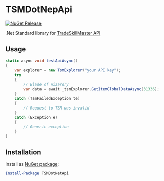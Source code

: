 # TSMDotNepApi
[![NuGet Release](https://img.shields.io/nuget/vpre/TSMDotNetApi.svg?maxAge=3600)](https://www.nuget.org/packages/TSMDotNetApi/)

.Net Standard library for [TradeSkillMaster API](http://api.tradeskillmaster.com/docs/)

## Usage

```C#
static async void testApiAsync()
{
    var explorer = new TsmExplorer("your API key");
    try
    {
        // Blade of Wizardry
        var data = await _tsmExplorer.GetItemGlobalDataAsync(31336);
    }
    catch (TsmFailedException te)
    {
        // Request to TSM was invalid
    }
    catch (Exception e)
    {
        // Generic exception
    }
}
```

## Installation

Install as [NuGet package](https://www.nuget.org/packages/TSMDotNetApi/):

```powershell
Install-Package TSMDotNetApi
```
